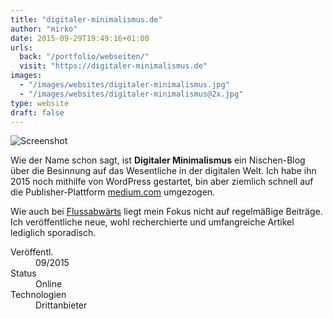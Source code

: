 ```yaml
---
title: "digitaler-minimalismus.de"
author: "mirko"
date: 2015-09-29T19:49:16+01:00
urls:
  back: "/portfolio/webseiten/"
  visit: "https://digitaler-minimalismus.de"
images:
  - "/images/websites/digitaler-minimalismus.jpg"
  - "/images/websites/digitaler-minimalismus@2x.jpg"
type: website
draft: false
---
```


![Screenshot](/images/websites/digitaler-minimalismus.jpg)

Wie der Name schon sagt, ist **Digitaler Minimalismus** ein Nischen-Blog über die Besinnung auf das Wesentliche in der digitalen Welt. Ich habe ihn 2015 noch mithilfe von WordPress gestartet, bin aber ziemlich schnell auf die Publisher-Plattform [medium.com](https://medium.com) umgezogen.

Wie auch bei [Flussabwärts](/portfolio/webseiten/flussabwaerts) liegt mein Fokus nicht auf regelmäßige Beiträge. Ich veröffentliche neue, wohl recherchierte und umfangreiche Artikel lediglich sporadisch.

<dl>
  <dt>Veröffentl.</dt><dd>09/2015</dd>
  <dt>Status</dt><dd>Online</dd>
  <dt>Technologien</dt><dd>Drittanbieter</dd>
</dl>
